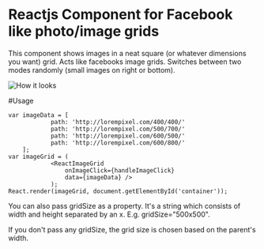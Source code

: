 Reactjs Component for Facebook like photo/image grids
=====================================================

This component shows images in a neat square (or whatever dimensions you want) grid. Acts like facebooks image grids. Switches between two modes randomly (small images on right or bottom).

![How it looks](https://farm8.staticflickr.com/7484/15736005117_57154548cc.jpg "How it looks")

#Usage
```
var imageData = [
            path: 'http://lorempixel.com/400/400/'
            path: 'http://lorempixel.com/500/700/'
            path: 'http://lorempixel.com/600/500/'
            path: 'http://lorempixel.com/600/800/'
    ];
var imageGrid = (
            <ReactImageGrid
                onImageClick={handleImageClick}
                data={imageData} />
            );
React.render(imageGrid, document.getElementById('container'));
```

You can also pass gridSize as a property. It's a string which consists of width and height separated by an x. E.g. gridSize="500x500".

If you don't pass any gridSize, the grid size is chosen based on the parent's width.
